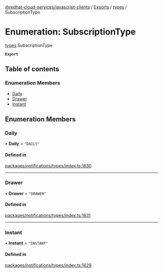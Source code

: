 [@redhat-cloud-services/javascript-clients](../README.md) / [Exports](../modules.md) / [types](../modules/types.md) / SubscriptionType

# Enumeration: SubscriptionType

[types](../modules/types.md).SubscriptionType

**`Export`**

## Table of contents

### Enumeration Members

- [Daily](types.SubscriptionType.md#daily)
- [Drawer](types.SubscriptionType.md#drawer)
- [Instant](types.SubscriptionType.md#instant)

## Enumeration Members

### Daily

• **Daily** = ``"DAILY"``

#### Defined in

[packages/notifications/types/index.ts:1630](https://github.com/RedHatInsights/javascript-clients/blob/main/packages/notifications/types/index.ts#L1630)

___

### Drawer

• **Drawer** = ``"DRAWER"``

#### Defined in

[packages/notifications/types/index.ts:1631](https://github.com/RedHatInsights/javascript-clients/blob/main/packages/notifications/types/index.ts#L1631)

___

### Instant

• **Instant** = ``"INSTANT"``

#### Defined in

[packages/notifications/types/index.ts:1629](https://github.com/RedHatInsights/javascript-clients/blob/main/packages/notifications/types/index.ts#L1629)
